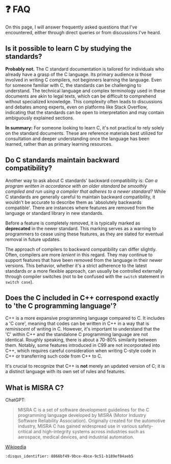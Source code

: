 # ❓ FAQ

On this page, I will answer frequently asked questions that I've encountered,
either through direct queries or from discussions I've heard.

## Is it possible to learn C by studying the standards?

**Probably not.** The C standard documentation is tailored for individuals who
already have a grasp of the C language. Its primary audience is those involved
in writing C compilers, not beginners learning the language. Even for someone
familiar with C, the standards can be challenging to understand. The technical
language and complex terminology used in these documents are akin to legal
texts, which can be difficult to comprehend without specialized knowledge. This
complexity often leads to discussions and debates among experts, even on
platforms like Stack Overflow, indicating that the standards can be open to
interpretation and may contain ambiguously explained sections.

**In summary:** For someone looking to learn C, it's not practical to rely
solely on the standard documents. These are reference materials best utilized
for consultation and deeper understanding once the language has been learned,
rather than as primary learning resources.

## Do C standards maintain backward compatibility?

Another way to ask about C standards' backward compatibility is: *Can a program
written in accordance with an older standard be smoothly compiled and run using
a compiler that adheres to a newer standard?* While C standards are generally
careful to maintain backward compatibility, it wouldn't be accurate to describe
them as 'absolutely backwards compatible'. There are instances where features
are removed from the language or standard library in new standards.

Before a feature is completely removed, it is typically marked as **deprecated**
in the newer standard. This marking serves as a warning to programmers to cease
using these features, as they are slated for eventual removal in future updates.

The approach of compilers to backward compatibility can differ slightly. Often,
compilers are more *lenient* in this regard. They may continue to support
features that have been removed from the language in their newer versions. This
behavior, whether it's a strict adherence to the latest standards or a more
flexible approach, can usually be controlled externally through compiler
switches (not to be confused with the `switch` statement in `switch case`).

## Does the C included in C++ correspond exactly to 'the C programming language'?

C++ is a more expansive programming language compared to C. It includes a 'C
core', meaning that codes can be written in C++ in a way that is *reminiscent* of
writing in C. However, it's important to understand that the 'C' within C++ and
the standalone C programming language are not identical. Roughly speaking, there
is about a 70-80% similarity between them. Notably, some features introduced in
C99 are not incorporated into C++, which requires careful consideration when
writing C-style code in C++ or transferring such code from C++ to C.

It's crucial to recognize that C++ is **not** merely an updated version of C; it
is a distinct language with its own set of rules and features.

## What is MISRA C?

ChatGPT:

> MISRA C is a set of software development guidelines for the C programming
> language developed by MISRA (Motor Industry Software Reliability Association).
> Originally created for the automotive industry, MISRA C has gained widespread
> use in various safety-critical and high-integrity systems across industries such
> as aerospace, medical devices, and industrial automation.

[Wikipedia](https://en.wikipedia.org/wiki/MISRA_C)

```{disqus}
:disqus_identifier: 8866bf49-9bce-4bce-9c51-b189ef04aeb5
```
